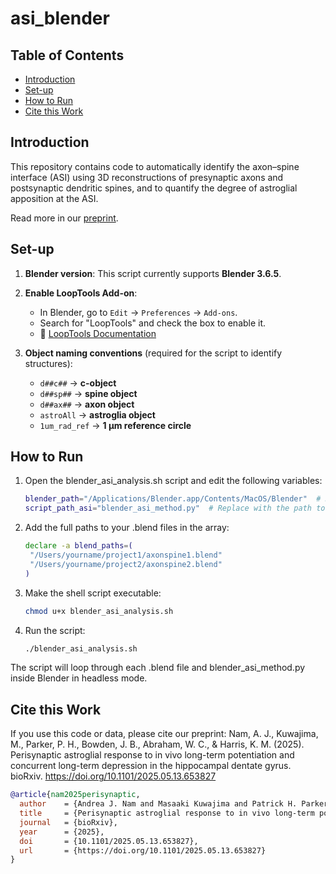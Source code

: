 # asi_blender

## Table of Contents
- [Introduction](#introduction)
- [Set-up](#set-up)
- [How to Run](#how-to-run)
- [Cite this Work](#cite-this-work)

## Introduction 

This repository contains code to automatically identify the axon–spine interface (ASI) using 3D reconstructions of presynaptic axons and postsynaptic dendritic spines, and to quantify the degree of astroglial apposition at the ASI.

Read more in our [preprint](https://doi.org/10.1101/2025.05.13.653827).

## Set-up 

1. **Blender version**: This script currently supports **Blender 3.6.5**.

2. **Enable LoopTools Add-on**:
   - In Blender, go to `Edit` → `Preferences` → `Add-ons`.
   - Search for "LoopTools" and check the box to enable it.
   - 📄 [LoopTools Documentation](https://docs.blender.org/manual/en/3.5/addons/mesh/looptools.html)

3. **Object naming conventions** (required for the script to identify structures):
   - `d##c##` → **c-object**
   - `d##sp##` → **spine object**
   - `d##ax##` → **axon object**
   - `astroAll` → **astroglia object**
   - `1um_rad_ref` → **1 µm reference circle**

## How to Run 

1. Open the blender_asi_analysis.sh script and edit the following variables:
   ```bash
   blender_path="/Applications/Blender.app/Contents/MacOS/Blender"  # Replace with your Blender path
   script_path_asi="blender_asi_method.py"  # Replace with the path to the blender_asi_method.py script
2. Add the full paths to your .blend files in the array:
   ```bash
   declare -a blend_paths=(
    "/Users/yourname/project1/axonspine1.blend"
    "/Users/yourname/project2/axonspine2.blend"
   )
3. Make the shell script executable:
   ```bash
   chmod u+x blender_asi_analysis.sh
4. Run the script:
   ```bash
   ./blender_asi_analysis.sh

The script will loop through each .blend file and blender_asi_method.py inside Blender in headless mode.

## Cite this Work 

If you use this code or data, please cite our preprint:
Nam, A. J., Kuwajima, M., Parker, P. H., Bowden, J. B., Abraham, W. C., & Harris, K. M. (2025). Perisynaptic astroglial response to in vivo long-term potentiation and concurrent long-term depression in the hippocampal dentate gyrus. bioRxiv. https://doi.org/10.1101/2025.05.13.653827

```bibtex
@article{nam2025perisynaptic,
  author    = {Andrea J. Nam and Masaaki Kuwajima and Patrick H. Parker and Jared B. Bowden and Wickliffe C. Abraham and Kristen M. Harris},
  title     = {Perisynaptic astroglial response to in vivo long-term potentiation and concurrent long-term depression in the hippocampal dentate gyrus},
  journal   = {bioRxiv},
  year      = {2025},
  doi       = {10.1101/2025.05.13.653827},
  url       = {https://doi.org/10.1101/2025.05.13.653827}
}

